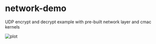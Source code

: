 # network-demo
UDP encrypt and decrypt example with pre-built network layer and cmac kernels

![plot](images/new_account_1.png)
